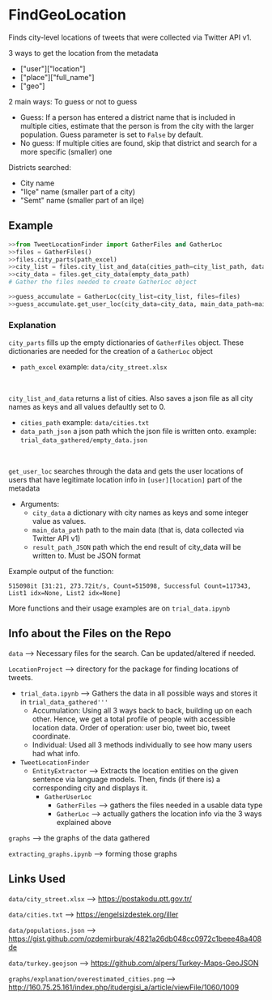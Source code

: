 # FindGeoLocation

Finds city-level locations of tweets that were collected via Twitter API v1.

3 ways to get the location from the metadata
- ["user"]["location"]
- ["place"]["full_name"]
- ["geo"]

2 main ways: To guess or not to guess
- Guess: If a person has entered a district name that is included in multiple cities, estimate that the person is from the city with the larger population. Guess parameter is set to ```False``` by default.
- No guess: If multiple cities are found, skip that district and search for a more specific (smaller) one

Districts searched:
- City name
- "Ilçe" name (smaller part of a city)
- "Semt" name (smaller part of an ilçe)

## Example

```python
>>from TweetLocationFinder import GatherFiles and GatherLoc
>>files = GatherFiles()
>>files.city_parts(path_excel)
>>city_list = files.city_list_and_data(cities_path=city_list_path, data_path_json=empty_data_path)
>>city_data = files.get_city_data(empty_data_path)
# Gather the files needed to create GatherLoc object

>>guess_accumulate = GatherLoc(city_list=city_list, files=files)
>>guess_accumulate.get_user_loc(city_data=city_data, main_data_path=main_data_path, result_path_JSON=result_path)
```
### Explanation
```city_parts``` fills up the empty dictionaries of ```GatherFiles``` object. These dictionaries are needed for the creation of a ```GatherLoc``` object
- ```path_excel``` example: ```data/city_street.xlsx```
 <br />

```city_list_and_data``` returns a list of cities. Also saves a json file as all city names as keys and all values defaultly set to 0.
- ```cities_path``` example: ```data/cities.txt```
- ```data_path_json``` a json path which the json file is written onto. example: ```trial_data_gathered/empty_data.json```
<br />

```get_user_loc``` searches through the data and gets the user locations of users that have legitimate location info in ```[user][location]``` part of the metadata
- Arguments:
    - ```city_data``` a dictionary with city names as keys and some integer value as values.
    - ```main_data_path``` path to the main data (that is, data collected via Twitter API v1)
    - ```result_path_JSON``` path which the end result of city_data will be written to. Must be JSON format

Example output of the function:
```
515098it [31:21, 273.72it/s, Count=515098, Successful Count=117343, List1 idx=None, List2 idx=None]
```

More functions and their usage examples are on ```trial_data.ipynb```

## Info about the Files on the Repo

```data``` --> Necessary files for the search. Can be updated/altered if needed.

```LocationProject``` --> directory for the package for finding locations of tweets.
- ```trial_data.ipynb``` --> Gathers the data in all possible ways and stores it in ```trial_data_gathered'''```
    -  Accumulation: Using all 3 ways back to back, building up on each other. Hence, we get a total profile of people with accessible location data.
        Order of operation: user bio, tweet bio, tweet coordinate.
    - Individual: Used all 3 methods individually to see how many users had what info.
- ```TweetLocationFinder```
    - ```EntityExtractor``` --> Extracts the location entities on the given sentence via language models. Then, finds (if there is) a corresponding city and displays it.
        - ```GatherUserLoc```
            - ```GatherFiles``` --> gathers the files needed in a usable data type
            - ```GatherLoc``` --> actually gathers the location info via the 3 ways explained above

```graphs``` --> the graphs of the data gathered

```extracting_graphs.ipynb``` --> forming those graphs

## Links Used

```data/city_street.xlsx``` --> https://postakodu.ptt.gov.tr/ <br />

```data/cities.txt``` --> https://engelsizdestek.org/iller <br />

```data/populations.json``` --> https://gist.github.com/ozdemirburak/4821a26db048cc0972c1beee48a408de <br />

```data/turkey.geojson``` --> https://github.com/alpers/Turkey-Maps-GeoJSON <br />

```graphs/explanation/overestimated_cities.png``` --> http://160.75.25.161/index.php/itudergisi_a/article/viewFile/1060/1009